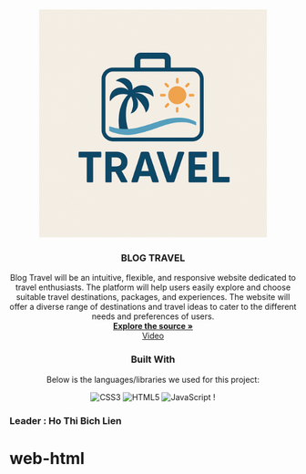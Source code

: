 
<a  name="readme-top"></a>
<br  />
<div  align="center">
<img  src="https://github.com/HoBichLien/web-html/blob/main/logo.png"  alt="Logo"  width="400px"  height="auto">
</a>
<h3  align="center">BLOG TRAVEL</h3>

Blog Travel will be an intuitive, flexible, and responsive website dedicated to travel enthusiasts. The platform will help users easily explore and choose suitable travel destinations, packages, and experiences. The website will offer a diverse range of destinations and travel ideas to cater to the different needs and preferences of users. 
<br  />
<a  href="https://github.com/HoBichLien/web-html"><strong>Explore the source »</strong></a>
<br  /><a  href="https://youtu.be/H_Dk-R40DJ0" target="_blank">Video</a>


  ### Built With
  Below is the languages/libraries we used for this project:


![CSS3](https://img.shields.io/badge/css3-%231572B6.svg?style=for-the-badge&logo=css3&logoColor=white) ![HTML5](https://img.shields.io/badge/html5-%23E34F26.svg?style=for-the-badge&logo=html5&logoColor=white) ![JavaScript](https://img.shields.io/badge/javascript-%23323330.svg?style=for-the-badge&logo=javascript&logoColor=%23F7DF1E) !
<div  align="left">

 ### Leader : Ho Thi Bich Lien 
 
 
[HTML]:https://img.shields.io/badge/HTML5-E34F26?style=for-the-badge&logo=html5&logoColor=white
[CSS3]:https://img.shields.io/badge/CSS3-1572B6?style=for-the-badge&logo=css3&logoColor=white

# web-html